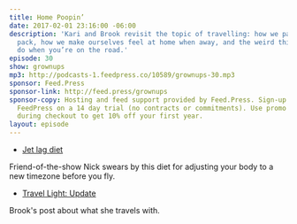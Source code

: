 ```yaml
---
title: Home Poopin’
date: 2017-02-01 23:16:00 -06:00
description: 'Kari and Brook revisit the topic of travelling: how we pack, what we
  pack, how we make ourselves feel at home when away, and the weird things human bodies
  do when you’re on the road.'
episode: 30
show: grownups
mp3: http://podcasts-1.feedpress.co/10589/grownups-30.mp3
sponsor: Feed.Press
sponsor-link: http://feed.press/grownups
sponsor-copy: Hosting and feed support provided by Feed.Press. Sign-up today and try
  FeedPress on a 14 day trial (no contracts or commitments). Use promo code grownups
  during checkout to get 10% off your first year.
layout: episode
---
```


* [Jet lag diet][1]

Friend-of-the-show Nick swears by this diet for adjusting your body to a new timezone before you fly.

* [Travel Light: Update][2]

Brook's post about what she travels with.

[1]: http://performance.netlib.org/misc/jet-lag-diet
[2]: https://medium.com/@brookshelley/travel-light-update-11bccd278a66#.ez2uon7m2

  